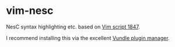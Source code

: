 vim-nesc
========

NesC syntax highlighting etc. based on [Vim script 1847][upstream].

I recommend installing this via the excellent [Vundle plugin manager][vundle].

[upstream]: http://www.vim.org/scripts/script.php?script_id=1847
[vundle]: https://github.com/gmarik/vundle
